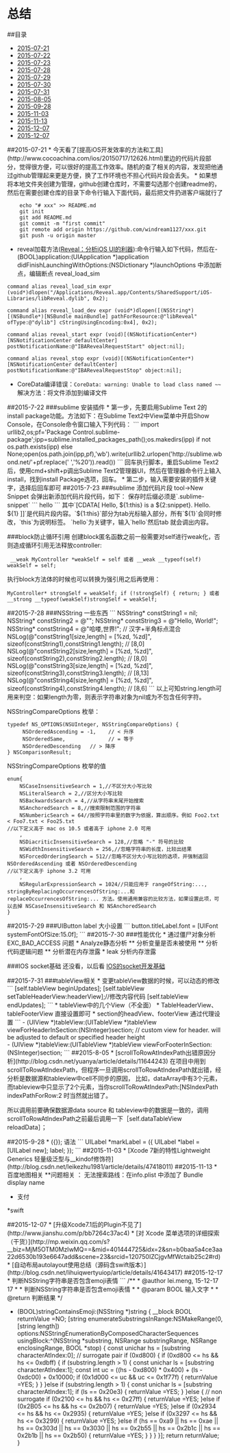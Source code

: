 # 总结
##<a name="index"/>目录
* [2015-07-21](#2015-07-21)
* [2015-07-22](#2015-07-22)
* [2015-07-23](#2015-07-23)
* [2015-07-28](#2015-07-28)
* [2015-07-29](#2015-07-29)
* [2015-07-30](#2015-07-30)
* [2015-07-31](#2015-07-31)
* [2015-08-05](#2015-08-05)
* [2015-09-28](#2015-09-28)
* [2015-11-03](#2015-11-03)
* [2015-11-13](#2015-11-13)
* [2015-12-07](#2015-12-07)
* [2015-12-07](#2015-12-17)

<a name="2015-07-21"/>
##2015-07-21
* 今天看了[提高iOS开发效率的方法和工具](http://www.cocoachina.com/ios/20150717/12626.html)里边的代码片段部分，觉得很方便，可以很好的提高工作效率。随机的查了相关的内容，发现把他通过github管理起来更是方便，换了工作环境也不担心代码片段会丢失。
* 如果想将本地文件夹创建为管理，github创建仓库时，不需要勾选那个创建readme的，然后在需要创建仓库的目录下命令行输入下面代码，最后把文件扔进客户端就行了

```
    echo "# xxx" >> README.md
	git init
	git add README.md
	git commit -m "first commit"
	git remote add origin https://github.com/windream1127/xxx.git
	git push -u origin master
```
* reveal加载方法([Reveal：分析iOS UI的利器](http://security.ios-wiki.com/issue-3-4/)):命令行输入如下代码，然后在- (BOOL)application:(UIApplication *)application didFinishLaunchingWithOptions:(NSDictionary *)launchOptions 中添加断点，编辑断点 reveal_load_sim
```
command alias reveal_load_sim expr (void*)dlopen("/Applications/Reveal.app/Contents/SharedSupport/iOS-Libraries/libReveal.dylib", 0x2);

command alias reveal_load_dev expr (void*)dlopen([(NSString*)[(NSBundle*)[NSBundle mainBundle] pathForResource:@"libReveal" ofType:@"dylib"] cStringUsingEncoding:0x4], 0x2);

command alias reveal_start expr (void)[(NSNotificationCenter*)[NSNotificationCenter defaultCenter] postNotificationName:@"IBARevealRequestStart" object:nil];

command alias reveal_stop expr (void)[(NSNotificationCenter*)[NSNotificationCenter defaultCenter] postNotificationName:@"IBARevealRequestStop" object:nil];
```
* CoreData编译错误：`CoreData: warning: Unable to load class named ~~`解决方法：将文件添加到编译文件

<a name="2015-07-22"/>
##2015-7-22
###sublime 安装插件
* 第一步，先要启用Sublime Text 2的install package功能。方法如下：在Sublime Text2中View菜单中开启Show Console，在Console命令窗口输入下列代码：
```
import urllib2,os;pf='Package Control.sublime-package';ipp=sublime.installed_packages_path();os.makedirs(ipp) if not os.path.exists(ipp) else None;open(os.path.join(ipp,pf),'wb').write(urllib2.urlopen('http://sublime.wbond.net/'+pf.replace(' ','%20')).read())
```
回车执行脚本，重启Sublime Text2后，使用cmd+shift+p调出Sublime Text2管理器UI，然后在管理器命令行上输入install，找到install Package选项，回车。
* 第二步，输入需要安装的插件关键字，选择后回车即可

<a name="2015-07-23"/>
##2015-7-23
###sublime 添加代码片段
tool->New Snippet 会弹出新添加代码片段代码，如下： 保存时后缀必须是`.sublime-snippet`
```
<snippet>
	<content><![CDATA[
Hello, ${1:this} is a ${2:snippet}.
Hello. ${1}
]]></content>
	<!-- Optional: Set a tabTrigger to define how to trigger the snippet -->
	<tabTrigger>hello</tabTrigger>
	<!-- Optional: Set a scope to limit where the snippet will trigger -->
	<!-- <scope>source.python</scope> -->
</snippet>
```
其中`[CDATA[
Hello, ${1:this} is a ${2:snippet}.
Hello. ${1}
]]`是代码片段内容。`${1:this}`部分为tab光标输入部分，所有`${1}`会同时修改，`this`为说明标签。 `<tabTrigger>hello</tabTrigger>`为关键字，输入`hello`然后tab 就会调出内容。

###block防止循环引用
创建block匿名函数之前一般需要对self进行weak化，否则造成循环引用无法释放controller:
```
 __weak MyController *weakSelf = self 或者 __weak __typeof(self) weakSelf = self;
 ```
执行block方法体的时候也可以转换为强引用之后再使用：
```
MyController* strongSelf = weakSelf; if (!strongSelf) { return; } 或者 __strong __typeof(weakSelf)strongSelf = weakSelf;
```

<a name="2015-07-28"/>
##2015-7-28
###NSString 一些东西
```
NSString* constString1 = nil;
NSString* constString2 = @"";
NSString* constString3 = @"Hello, World!";
NSString* constString4 = @"哈喽,世界!"; // 汉字+半角标点混合
NSLog(@"constString1[size,length] = [%zd, %zd]", sizeof(constString1),constString1.length); // [8,0]
NSLog(@"constString2[size,length] = [%zd, %zd]", sizeof(constString2),constString2.length); // [8,0]
NSLog(@"constString3[size,length] = [%zd, %zd]", sizeof(constString3),constString3.length); // [8,13]
NSLog(@"constString4[size,length] = [%zd, %zd]", sizeof(constString4),constString4.length); // [8,6]
```
以上可知string.length可用来判空：如果length为零，则表示字符串对象为nil或为不包含任何字符。</br>

NSStringCompareOptions 枚举：
```
typedef NS_OPTIONS(NSUInteger, NSStringCompareOptions) {
     NSOrderedAscending = -1,    // < 升序
     NSOrderedSame,              // = 等于
     NSOrderedDescending   // > 降序
} NSComparisonResult;
```
NSStringCompareOptions 枚举的值
```
enum{
    NSCaseInsensitiveSearch = 1,//不区分大小写比较
    NSLiteralSearch = 2,//区分大小写比较
    NSBackwardsSearch = 4,//从字符串末尾开始搜索
    NSAnchoredSearch = 8,//搜索限制范围的字符串
    NSNumbericSearch = 64//按照字符串里的数字为依据，算出顺序。例如 Foo2.txt < Foo7.txt < Foo25.txt
//以下定义高于 mac os 10.5 或者高于 iphone 2.0 可用
    ,
    NSDiacriticInsensitiveSearch = 128,//忽略 "-" 符号的比较
    NSWidthInsensitiveSearch = 256,//忽略字符串的长度，比较出结果
    NSForcedOrderingSearch = 512//忽略不区分大小写比较的选项，并强制返回 NSOrderedAscending 或者 NSOrderedDescending
//以下定义高于 iphone 3.2 可用
    ,
    NSRegularExpressionSearch = 1024//只能应用于 rangeOfString:..., stringByReplacingOccurrencesOfString:...和 replaceOccurrencesOfString:... 方法。使用通用兼容的比较方法，如果设置此项，可以去掉 NSCaseInsensitiveSearch 和 NSAnchoredSearch
}
```

<a name="2015-07-29"/>
##2015-7-29
###UIButton label 大小设置
```
button.titleLabel.font = [UIFont systemFontOfSize:15.0f];
```

<a name="2015-07-30"/>
##2015-7-30
###性能优化
* 通过僵尸对象分析EXC_BAD_ACCESS 问题
* Analyze静态分析
** 分析变量是否未被使用
** 分析代码逻辑问题
** 分析潜在内存泄露
* leak 分析内存泄露

###IOS socket基础  还没看，以后看
[IOS的socket开发基础](http://my.oschina.net/u/1378445/blog/340206)

<a name="2015-07-31"/>
##2015-7-31
###tableView相关
* 变更tableView数据的时候，可以动态的修改
```
[self.tableView beginUpdates];
[self.tableView setTableHeaderView:headerView];//修改内容代码
[self.tableView endUpdates];
```
* tableView中的几个View（不全面）
	* TableHeaderView、tableFooterView 直接设置即可
	* section的headView、footerView 通过代理设置
```
- (UIView *)tableView:(UITableView *)tableView viewForHeaderInSection:(NSInteger)section;   // custom view for header. will be adjusted to default or specified header height<br>
- (UIView *)tableView:(UITableView *)tableView viewForFooterInSection:(NSInteger)section;
```

<a name="2015-08-05"/>
##2015-8-05
* [scrollToRowAtIndexPath出错原因分析](http://blog.csdn.net/yuanya/article/details/11644243)
 在项目中用到scrollToRowAtIndexPath，但程序一旦调用scrollToRowAtIndexPath就出错，经分析是数据源和tableview中cell不同步的原因， 比如，dataArray中有3个元素，而tableview中只显示了2个元素，当你scrollToRowAtIndexPath:[NSIndexPath indexPathForRow:2 时当然就出错了。<br>

所以调用前要确保数据源data source 和 tableview中的数据是一致的，调用scrollToRowAtIndexPath之前最后调用一下［self.dataTableView reloadData］；

<a name="2015-09-28"/>
##2015-9-28
* ({}); 语法
```
    UILabel *markLabel = ({
        UILabel *label = [UILabel new];
        label;
    });
```

<a name="2015-11-03"/>
##2015-11-03
* [Xcode 7新的特性Lightweight Generics 轻量级泛型与__kindof修饰符](http://blog.csdn.net/leikezhu1981/article/details/47418011)

<a name="2015-11-13"/>
##2015-11-13
* 百度地图相关
**问题相关 ： 无法搜索路线：在info.plist 中添加了 Bundle display name

* 支付

*swift

<a name="2015-12-07"/>
##2015-12-07
* [升级Xcode7.1后的Plugin不见了](http://www.jianshu.com/p/bb7264c37ac4)
* [对 Xcode 菜单选项的详细探索（干货）](http://mp.weixin.qq.com/s?__biz=MjM5OTM0MzIwMQ==&mid=401444725&idx=2&sn=b0baa5a4ce3aa22d6530b193e6647add&scene=23&srcid=120750IZCjgvMfWctaib25c2#rd)
* [自动布局autolayout使用总结（源码含swift版本）](http://blog.csdn.net/lihuiqwertyuiop/article/details/41643417)

<a name="2015-12-17"/>
##2015-12-17
* 判断NSString字符串是否包含emoji表情
```
/**
 *  @author lei.meng, 15-12-17 17
 *
 *  判断NSString字符串是否包含emoji表情
 *
 *  @param BOOL 输入文字
 *
 *  @return 判断结果
 */

- (BOOL)stringContainsEmoji:(NSString *)string
{
    __block BOOL returnValue =NO;
    [string enumerateSubstringsInRange:NSMakeRange(0, [string length]) options:NSStringEnumerationByComposedCharacterSequences usingBlock:^(NSString *substring, NSRange substringRange, NSRange enclosingRange, BOOL *stop) {
        const unichar hs = [substring characterAtIndex:0];
        // surrogate pair
        if (0xd800) {
            if (0xd800 <= hs && hs <= 0xdbff) {
                if (substring.length > 1) {
                    const unichar ls = [substring characterAtIndex:1];
                    const int uc = ((hs - 0xd800) * 0x400) + (ls - 0xdc00) + 0x10000;
                    if (0x1d000 <= uc && uc <= 0x1f77f) {
                        returnValue =YES;
                    }
                }
            }else if (substring.length > 1) {
                const unichar ls = [substring characterAtIndex:1];
                if (ls == 0x20e3) {
                    returnValue =YES;
                }
            }else {
                // non surrogate
                if (0x2100 <= hs && hs <= 0x27ff) {
                    returnValue =YES;
                }else if (0x2B05 <= hs && hs <= 0x2b07) {
                    returnValue =YES;
                }else if (0x2934 <= hs && hs <= 0x2935) {
                    returnValue =YES;
                }else if (0x3297 <= hs && hs <= 0x3299) {
                    returnValue =YES;
                }else if (hs == 0xa9 || hs == 0xae || hs == 0x303d || hs == 0x3030 || hs == 0x2b55 || hs == 0x2b1c || hs == 0x2b1b || hs == 0x2b50) {
                    returnValue =YES;
                }
            }
        }
    }];
    return returnValue;
}
```
